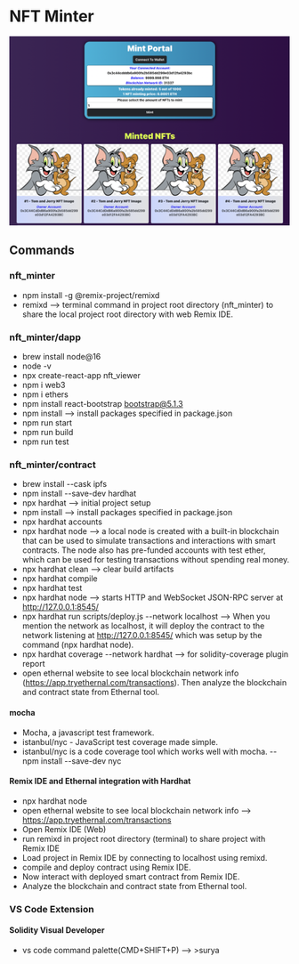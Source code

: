 # NFT Minter

![nft_minter_dapp](media/nft_minter_dapp.png)

## Commands

### nft_minter

- npm install -g @remix-project/remixd
- remixd --> terminal command in project root directory (nft_minter) to share the local project root directory with web Remix IDE.

### nft_minter/dapp

- brew install node@16
- node -v
- npx create-react-app nft_viewer
- npm i web3
- npm i ethers
- npm install react-bootstrap bootstrap@5.1.3
- npm install --> install packages specified in package.json
- npm run start
- npm run build
- npm run test

### nft_minter/contract

- brew install --cask ipfs
- npm install --save-dev hardhat
- npx hardhat --> initial project setup
- npm install --> install packages specified in package.json
- npx hardhat accounts
- npx hardhat node --> a local node is created with a built-in blockchain that can be used to simulate transactions and interactions with smart contracts. The node also has pre-funded accounts with test ether, which can be used for testing transactions without spending real money.
- npx hardhat clean --> clear build artifacts
- npx hardhat compile
- npx hardhat test
- npx hardhat node --> starts HTTP and WebSocket JSON-RPC server at http://127.0.0.1:8545/
- npx hardhat run scripts/deploy.js --network localhost --> When you mention the network as localhost, it will deploy the contract to the network listening at http://127.0.0.1:8545/ which was setup by the command (npx hardhat node).
- npx hardhat coverage --network hardhat --> for solidity-coverage plugin report
- open ethernal website to see local blockchain network info (https://app.tryethernal.com/transactions). Then analyze the blockchain and contract state from Ethernal tool.

#### mocha

- Mocha, a javascript test framework.
- istanbul/nyc - JavaScript test coverage made simple.
- istanbul/nyc is a code coverage tool which works well with mocha.
  -- npm install --save-dev nyc

#### Remix IDE and Ethernal integration with Hardhat

- npx hardhat node
- open ethernal website to see local blockchain network info --> https://app.tryethernal.com/transactions
- Open Remix IDE (Web)
- run remixd in project root directory (terminal) to share project with Remix IDE
- Load project in Remix IDE by connecting to localhost using remixd.
- compile and deploy contract using Remix IDE.
- Now interact with deployed smart contract from Remix IDE.
- Analyze the blockchain and contract state from Ethernal tool.

### VS Code Extension

#### Solidity Visual Developer

- vs code command palette(CMD+SHIFT+P) --> >surya
